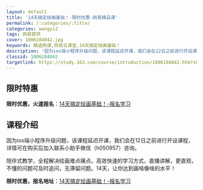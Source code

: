 ```yaml
---
layout: default
title: '14天搞定绘画基础！-限时优惠-网易精品课'
permalink: /:categories/:title/
categories: wangyi2
tags: 网易提供
cover: 1006184042.jpg
keywords: 精选网课,网易云课堂,14天搞定绘画基础！
description: '因为ios端小程序升级问题，该课程延迟开课，我们会在12日之前进行开设课程，详情可在购买后加入联系小助手微信（h0509'
classid: 1006184042
targetlink: https://study.163.com/course/introduction/1006184042.htm?share=1&shareId=1025206652&utm_campaign=share&utm_medium=iphoneShare&utm_source=&utm_u=1025206652
---
```


## 限时特惠

**限时优惠，火速报名**：[14天搞定绘画基础！-报名学习](https://study.163.com/course/introduction/1006184042.htm?share=1&shareId=1025206652&utm_campaign=share&utm_medium=iphoneShare&utm_source=&utm_u=1025206652)

## 课程介绍

因为ios端小程序升级问题，该课程延迟开课，我们会在12日之前进行开设课程，详情可在购买后加入联系小助手微信（h050957）咨询。

陪伴式教学，全程解决绘画难点痛点。高效快速的学习方式，直播讲解，更直观，不懂的问题可及时追问，无滞留问题。14天，让你达到画啥像啥的水平！

**限时优惠，报名地址**：[14天搞定绘画基础！-报名学习](https://study.163.com/course/introduction/1006184042.htm?share=1&shareId=1025206652&utm_campaign=share&utm_medium=iphoneShare&utm_source=&utm_u=1025206652)

